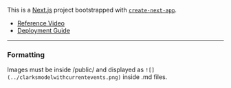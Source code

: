This is a [Next.js](https://nextjs.org/) project bootstrapped with [`create-next-app`](https://github.com/vercel/next.js/tree/canary/packages/create-next-app).

- [Reference Video](https://www.youtube.com/watch?v=Hiabp1GY8fA)
- [Deployment Guide](https://medium.com/frontendweb/how-to-deploy-a-nextjs-app-to-github-pages-1de4f6ed762e)

---

### Formatting

Images must be inside /public/ and displayed as ```![](../clarksmodelwithcurrentevents.png)``` inside .md files.